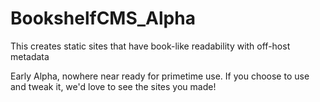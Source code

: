 # BookshelfCMS_Alpha
This creates static sites that have book-like readability with off-host metadata

Early Alpha, nowhere near ready for primetime use. If you choose to use and tweak it, we'd love to see the sites you made!
